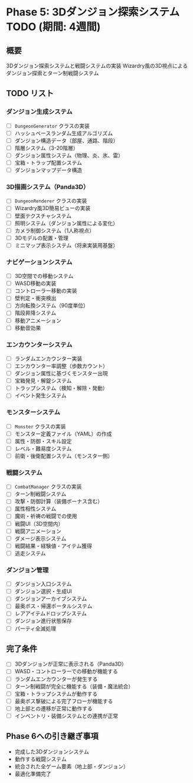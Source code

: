 # Phase 5: 3Dダンジョン探索システム TODO (期間: 4週間)

## 概要
3Dダンジョン探索システムと戦闘システムの実装
Wizardry風の3D視点によるダンジョン探索とターン制戦闘システム

## TODO リスト

### ダンジョン生成システム
- [ ] `DungeonGenerator` クラスの実装
- [ ] ハッシュベースランダム生成アルゴリズム
- [ ] ダンジョン構造データ（部屋、通路、階段）
- [ ] 階層システム（3-20階層）
- [ ] ダンジョン属性システム（物理、炎、氷、雷）
- [ ] 宝箱・トラップ配置システム
- [ ] ダンジョンマップデータ構造

### 3D描画システム（Panda3D）
- [ ] `DungeonRenderer` クラスの実装
- [ ] Wizardry風3D簡易ビューの実装
- [ ] 壁面テクスチャシステム
- [ ] 照明システム（ダンジョン属性による変化）
- [ ] カメラ制御システム（1人称視点）
- [ ] 3Dモデルの配置・管理
- [ ] ミニマップ表示システム（将来実装用基盤）

### ナビゲーションシステム
- [ ] 3D空間での移動システム
- [ ] WASD移動の実装
- [ ] コントローラー移動の実装
- [ ] 壁判定・衝突検出
- [ ] 方向転換システム（90度単位）
- [ ] 階段昇降システム
- [ ] 移動アニメーション
- [ ] 移動音効果

### エンカウンターシステム
- [ ] ランダムエンカウンター実装
- [ ] エンカウンター率調整（歩数カウント）
- [ ] ダンジョン属性に基づくモンスター出現
- [ ] 宝箱発見・解錠システム
- [ ] トラップシステム（検知・解除・発動）
- [ ] イベント発生システム

### モンスターシステム
- [ ] `Monster` クラスの実装
- [ ] モンスター定義ファイル（YAML）の作成
- [ ] 属性・防御・スキル設定
- [ ] レベル・難易度システム
- [ ] 前衛・後衛配置システム（モンスター側）

### 戦闘システム
- [ ] `CombatManager` クラスの実装
- [ ] ターン制戦闘システム
- [ ] 攻撃・防御計算（装備ボーナス含む）
- [ ] 属性相性システム
- [ ] 魔術・祈祷の戦闘での使用
- [ ] 戦闘UI（3D空間内）
- [ ] 戦闘アニメーション
- [ ] ダメージ表示システム
- [ ] 戦闘結果・経験値・アイテム獲得
- [ ] 逃走システム

### ダンジョン管理
- [ ] ダンジョン入口システム
- [ ] ダンジョン選択・生成UI
- [ ] ダンジョンアーカイブシステム
- [ ] 最奥ボス・帰還ポータルシステム
- [ ] レアアイテムドロップシステム
- [ ] ダンジョン進行状態保存
- [ ] パーティ全滅処理

## 完了条件
- [ ] 3Dダンジョンが正常に表示される（Panda3D）
- [ ] WASD・コントローラーでの移動が機能する
- [ ] ランダムエンカウンターが発生する
- [ ] ターン制戦闘が完全に機能する（装備・魔法統合）
- [ ] 宝箱・トラップシステムが動作する
- [ ] 最奥ボス撃破による完了フローが機能する
- [ ] 地上部との遷移が正常に動作する
- [ ] インベントリ・装備システムとの連携が正常

## Phase 6への引き継ぎ事項
- 完成した3Dダンジョンシステム
- 動作する戦闘システム
- 統合された全ゲーム要素（地上部・ダンジョン）
- 最適化準備完了
